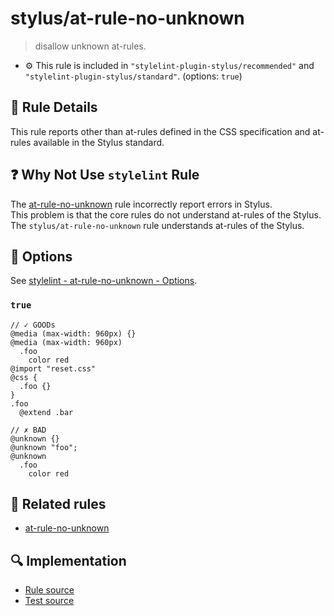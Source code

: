 # stylus/at-rule-no-unknown

> disallow unknown at-rules.

- :gear: This rule is included in `"stylelint-plugin-stylus/recommended"` and `"stylelint-plugin-stylus/standard"`. (options: `true`)

## :book: Rule Details

This rule reports other than at-rules defined in the CSS specification and at-rules available in the Stylus standard.

## :question: Why Not Use `stylelint` Rule

The [at-rule-no-unknown] rule incorrectly report errors in Stylus.  
This problem is that the core rules do not understand at-rules of the Stylus.  
The `stylus/at-rule-no-unknown` rule understands at-rules of the Stylus.

## :wrench: Options

See [stylelint - at-rule-no-unknown - Options](https://stylelint.io/user-guide/rules/at-rule-no-unknown#options).

### `true`

```styl
// ✓ GOODs
@media (max-width: 960px) {}
@media (max-width: 960px)
  .foo
    color red
@import "reset.css"
@css {
  .foo {}
}
.foo
  @extend .bar

// ✗ BAD
@unknown {}
@unknown "foo";
@unknown
  .foo
    color red
```

## :couple: Related rules

- [at-rule-no-unknown]

[at-rule-no-unknown]: https://stylelint.io/user-guide/rules/at-rule-no-unknown

## :mag: Implementation

- [Rule source](https://github.com/ota-meshi/stylelint-plugin-stylus/blob/master/lib/rules/at-rule-no-unknown.js)
- [Test source](https://github.com/ota-meshi/stylelint-plugin-stylus/blob/master/tests/lib/rules/at-rule-no-unknown.js)
